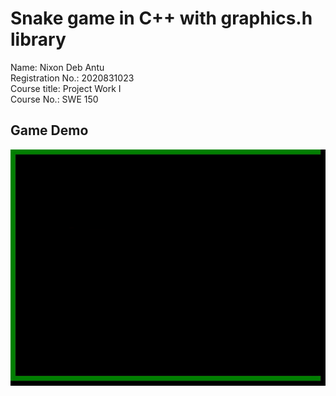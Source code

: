 # Snake game in C++ with graphics.h library
Name: Nixon Deb Antu  
Registration No.: 2020831023  
Course title: Project Work I  
Course No.: SWE 150  
## Game Demo  
![](https://github.com/nixondebantu/SWE150_2020831023_s.game.include_graphics/blob/main/Game%20Demo.gif)
